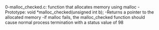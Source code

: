 0-malloc_checked.c: function that allocates memory using malloc
			-Prototype: void *malloc_checked(unsigned int b);
			-Returns a pointer to the allocated memory
			-if malloc fails, the malloc_checked function should cause normal process termination with a status value of 98



